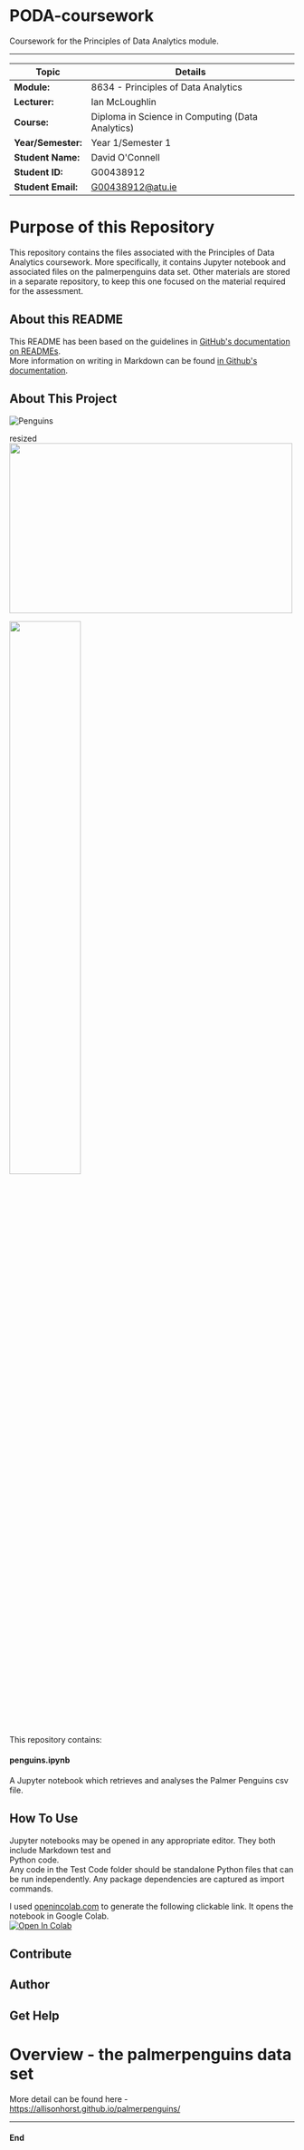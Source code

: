 # PODA-coursework
Coursework for the Principles of Data Analytics module.  
***  
  
| Topic | Details |
|---------|-------------|
| **Module:**  | 8634 - Principles of Data Analytics  |
| **Lecturer:**  | Ian McLoughlin  | 
| **Course:**  | Diploma in Science in Computing (Data Analytics)  |
| **Year/Semester:**  | Year 1/Semester 1  |
| **Student Name:**  | David O'Connell  |
| **Student ID:**  | G00438912  |
| **Student Email:**  | G00438912@atu.ie  |  

# Purpose of this Repository  
<a name="Purpose-of-this-Repository"></a>
This repository contains the files associated with the Principles of Data Analytics coursework. More specifically, it contains Jupyter notebook and associated files on the palmerpenguins data set. Other materials are stored in a separate repository, to keep this one focused on the material required for the assessment.

## About this README
This README has been based on the guidelines in [GitHub's documentation on READMEs](https://docs.github.com/en/repositories/managing-your-repositorys-settings-and-features/customizing-your-repository/about-readmes).  
More information on writing in Markdown can be found [in Github's documentation](https://docs.github.com/en/get-started/writing-on-github/getting-started-with-writing-and-formatting-on-github/basic-writing-and-formatting-syntax). 

## About This Project  

![Penguins](https://allisonhorst.github.io/palmerpenguins/reference/figures/lter_penguins.png)  

resized
<img src="https://allisonhorst.github.io/palmerpenguins/reference/figures/lter_penguins.png" width="500" height="300">  

<img src="https://allisonhorst.github.io/palmerpenguins/reference/figures/lter_penguins.png" width="50%">  

This repository contains:  
#### penguins.ipynb
A Jupyter notebook which retrieves and analyses the Palmer Penguins csv file.  


## How To Use  
Jupyter notebooks may be opened in any appropriate editor. They both include Markdown test and  
Python code.  
Any code in the Test Code folder should be standalone Python files that can be run independently.
Any package dependencies are captured as import commands.  

I used [openincolab.com](https://openincolab.com) to generate the following clickable link. It opens the notebook in Google Colab.  
<a target="_blank" href="https://colab.research.google.com/github/dvdgeroconnell/PODA-coursework/blob/main/penguins.ipynb">
  <img src="https://colab.research.google.com/assets/colab-badge.svg" alt="Open In Colab"/>
</a>  

## Contribute

## Author

## Get Help

# Overview - the palmerpenguins data set

More detail can be found here -https://allisonhorst.github.io/palmerpenguins/


******
#### End
